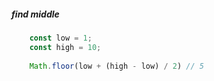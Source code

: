 ##### find middle
```javascript
    const low = 1;
    const high = 10;
    
    Math.floor(low + (high - low) / 2) // 5
```
